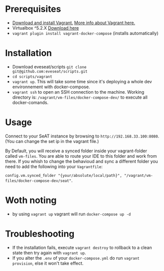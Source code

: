 # Prerequisites

* [Download and install Vagrant.](https://www.vagrantup.com/) [More info about Vagrant here.](https://www.vagrantup.com/docs/)
* Virtualbox ^5.2.X [Download here](https://www.virtualbox.org/wiki/Downloads)
* `vagrant plugin install vagrant-docker-compose` (installs automatically)

# Installation

* Download eveseat/scripts `git clone git@github.com:eveseat/scripts.git`
* `cd scripts/vagrant`
* `vagrant up`. This will take some time since it's deploying a whole dev environnement with docker-compose.
* `vagrant ssh` to open an SSH connection to the machine. Working directory is:
`/vagrant/vm-files/docker-compose-dev/` to execute all docker-comands.

# Usage

Connect to your SeAT instance by browsing to `http://192.168.33.100:8080`.
(You can change the set ip in the vagrant file.)

By Default, you will receive a synced folder inside your vagrant-folder called `vm-files`.
You are able to route your IDE to this folder and work from there.
If you whish to change the behavioud and sync a different folder you need to add
the following into your `Vagrantfile`: 

`config.vm.synced_folder "{your/absolute/local/path}", "/vagrant/vm-files/docker-compose-dev/seat"`.

# Woth noting

* by using `vagrant up` vagrant will run `docker-compose up -d`

# Troubleshooting

* If the installation fails, execute `vagrant destroy` to rollback to a clean state then try again with `vagrant up`.
* If you alter the `.env` of your `docker-compose.yml` do run `vagrant provision`, else it won't take effect.
